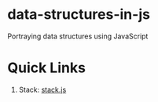 # data-structures-in-js
Portraying data structures using JavaScript

# Quick Links

1. Stack: [stack.js](/stack.js)